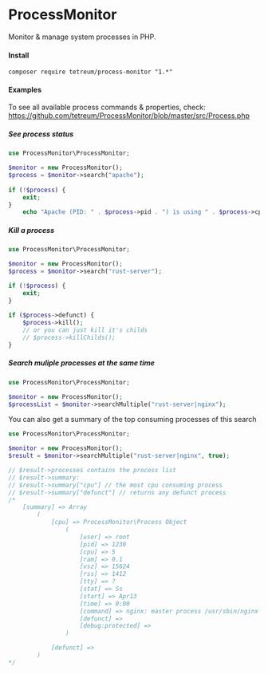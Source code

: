 # ProcessMonitor

Monitor & manage system processes in PHP.

#### Install

    composer require tetreum/process-monitor "1.*"


#### Examples

To see all available process commands & properties, check:
https://github.com/tetreum/ProcessMonitor/blob/master/src/Process.php

##### See process status

```php
use ProcessMonitor\ProcessMonitor;

$monitor = new ProcessMonitor();
$process = $monitor->search("apache");
    
if (!$process) {
    exit;
}
    echo "Apache (PID: " . $process->pid . ") is using " . $process->cpu . "% CPU and " . $process->ram . " RAM";
```
##### Kill a process

```php
use ProcessMonitor\ProcessMonitor;

$monitor = new ProcessMonitor();
$process = $monitor->search("rust-server");

if (!$process) {
    exit;
}
    
if ($process->defunct) {
    $process->kill();
    // or you can just kill it's childs
    // $process->killChilds();
}
```

##### Search muliple processes at the same time

```php
use ProcessMonitor\ProcessMonitor;

$monitor = new ProcessMonitor();
$processList = $monitor->searchMultiple("rust-server|nginx");
```

You can also get a summary of the top consuming processes of this search

```php
use ProcessMonitor\ProcessMonitor;

$monitor = new ProcessMonitor();
$result = $monitor->searchMultiple("rust-server|nginx", true);

// $result->processes contains the process list
// $result->summary:
// $result->summary["cpu"] // the most cpu consuming process
// $result->summary["defunct"] // returns any defunct process
/*
    [summary] => Array
        (
            [cpu] => ProcessMonitor\Process Object
                (
                    [user] => root
                    [pid] => 1230
                    [cpu] => 5
                    [ram] => 0.1
                    [vsz] => 15624
                    [rss] => 1412
                    [tty] => ?
                    [stat] => Ss
                    [start] => Apr13
                    [time] => 0:00
                    [command] => nginx: master process /usr/sbin/nginx
                    [defunct] =>
                    [debug:protected] =>
                )

            [defunct] =>
        )
*/
```